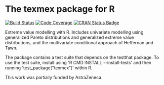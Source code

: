 The texmex package for R
========================

[![Build Status](https://travis-ci.org/harrysouthworth/texmex.svg?branch=master)](https://travis-ci.org/harrysouthworth/texmex)
[![Code Coverage](https://img.shields.io/codecov/c/github/harrysouthworth/texmex.svg)](https://codecov.io/gh/harrysouthworth/texmex)
[![CRAN Status Badge](http://www.r-pkg.org/badges/version/texmex)](https://cran.r-project.org/web/packages/texmex/)


Extreme value modelling with R. Includes univariate
modelling using generalized Pareto distributions and
generalized extreme value distributions, and the
multivariate conditional approach of Heffernan and
Tawn.

The package contains a test suite that depends on the
testthat package. To use the test suite, install
using 'R CMD INSTALL --install-tests' and then running
'test_package("texmex")' within R.

This work was partially funded by AstraZeneca.
